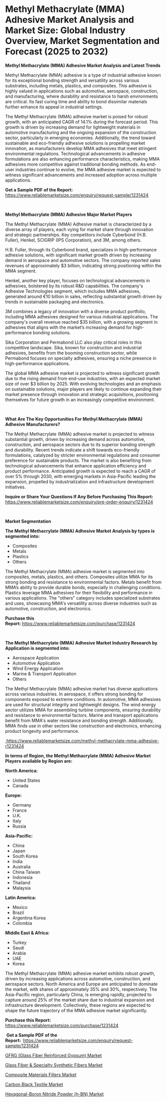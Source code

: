 <p><h1>Methyl Methacrylate (MMA) Adhesive Market Analysis and Market Size: Global Industry Overview, Market Segmentation and Forecast (2025 to 2032)</h1></p><p><strong>Methyl Methacrylate (MMA) Adhesive Market Analysis and Latest Trends</strong></p>
<p><p>Methyl Methacrylate (MMA) adhesive is a type of industrial adhesive known for its exceptional bonding strength and versatility across various substrates, including metals, plastics, and composites. This adhesive is highly valued in applications such as automotive, aerospace, construction, and manufacturing, where durability and resistance to harsh environments are critical. Its fast curing time and ability to bond dissimilar materials further enhance its appeal in industrial settings.</p><p>The Methyl Methacrylate (MMA) adhesive market is poised for robust growth, with an anticipated CAGR of 14.1% during the forecast period. This growth is driven by increasing demand for lightweight materials in automotive manufacturing and the ongoing expansion of the construction sector, particularly in emerging economies. Additionally, the trend toward sustainable and eco-friendly adhesive solutions is propelling market innovation, as manufacturers develop MMA adhesives that meet stringent environmental regulations. Technological advancements in adhesive formulations are also enhancing performance characteristics, making MMA adhesives more competitive against traditional bonding methods. As end-user industries continue to evolve, the MMA adhesive market is expected to witness significant advancements and increased adoption across multiple applications.</p></p>
<p><strong>Get a Sample PDF of the Report:&nbsp;</strong> <a href="https://www.reliablemarketsize.com/enquiry/request-sample/1231424?utm_campaign=2095&utm_medium=2&utm_source=Github&utm_content=ia&utm_term=03042025&utm_id=methyl-methacrylate-mma-adhesive">https://www.reliablemarketsize.com/enquiry/request-sample/1231424</a></p>
<p>&nbsp;</p>
<p><strong>Methyl Methacrylate (MMA) Adhesive Major Market Players</strong></p>
<p><p>The Methyl Methacrylate (MMA) Adhesive market is characterized by a diverse array of players, each vying for market share through innovation and strategic partnerships. Key competitors include Cyberbond (H.B. Fuller), Henkel, SCIGRIP (IPS Corporation), and 3M, among others. </p><p>H.B. Fuller, through its Cyberbond brand, specializes in high-performance adhesive solutions, with significant market growth driven by increasing demand in aerospace and automotive sectors. The company reported sales revenues of approximately $3 billion, indicating strong positioning within the MMA segment.</p><p>Henkel, another key player, focuses on technological advancements in adhesives, bolstered by its robust R&D capabilities. The company's Adhesive Technologies segment, which includes MMA adhesives, generated around €10 billion in sales, reflecting substantial growth driven by trends in sustainable packaging and electronics.</p><p>3M combines a legacy of innovation with a diverse product portfolio, including MMA adhesives designed for various industrial applications. The company's overall revenue reached $35 billion, with a growing segment in adhesives that aligns with the market’s increasing demand for high-performance bonding solutions.</p><p>Sika Corporation and Permabond LLC also play critical roles in this competitive landscape. Sika, known for construction and industrial adhesives, benefits from the booming construction sector, while Permabond focuses on specialty adhesives, ensuring a niche presence in high-performance applications.</p><p>The global MMA adhesive market is projected to witness significant growth due to the rising demand from end-use industries, with an expected market size of over $3 billion by 2025. With evolving technologies and an emphasis on sustainable solutions, major players are likely to continue expanding their market presence through innovation and strategic acquisitions, positioning themselves for future growth in an increasingly competitive environment.</p></p>
<p>&nbsp;</p>
<p><strong>What Are The Key Opportunities For Methyl Methacrylate (MMA) Adhesive Manufacturers?</strong></p>
<p><p>The Methyl Methacrylate (MMA) adhesive market is projected to witness substantial growth, driven by increasing demand across automotive, construction, and aerospace sectors due to its superior bonding strength and durability. Recent trends indicate a shift towards eco-friendly formulations, catalyzed by stricter environmental regulations and consumer preference for sustainable products. The market is also benefiting from technological advancements that enhance application efficiency and product performance. Anticipated growth is expected to reach a CAGR of over 5% through 2030, with emerging markets in Asia-Pacific leading the expansion, propelled by industrialization and infrastructure development initiatives.</p></p>
<p><strong>Inquire or Share Your Questions If Any Before Purchasing This Report:</strong> <a href="https://www.reliablemarketsize.com/enquiry/pre-order-enquiry/1231424?utm_campaign=2095&utm_medium=2&utm_source=Github&utm_content=ia&utm_term=03042025&utm_id=methyl-methacrylate-mma-adhesive">https://www.reliablemarketsize.com/enquiry/pre-order-enquiry/1231424</a></p>
<p>&nbsp;</p>
<p><strong>Market Segmentation</strong></p>
<p><strong>The Methyl Methacrylate (MMA) Adhesive Market Analysis by types is segmented into:</strong></p>
<p><ul><li>Composites</li><li>Metals</li><li>Plastics</li><li>Others</li></ul></p>
<p><p>The Methyl Methacrylate (MMA) adhesive market is segmented into composites, metals, plastics, and others. Composites utilize MMA for its strong bonding and resistance to environmental factors. Metals benefit from MMA’s ability to provide durable bonds, especially in challenging conditions. Plastics leverage MMA adhesives for their flexibility and performance in various applications. The "others" category includes specialized substrates and uses, showcasing MMA's versatility across diverse industries such as automotive, construction, and electronics.</p></p>
<p><strong>Purchase this Report:&nbsp;</strong><a href="https://www.reliablemarketsize.com/purchase/1231424?utm_campaign=2095&utm_medium=2&utm_source=Github&utm_content=ia&utm_term=03042025&utm_id=methyl-methacrylate-mma-adhesive">https://www.reliablemarketsize.com/purchase/1231424</a></p>
<p>&nbsp;</p>
<p><strong>The Methyl Methacrylate (MMA) Adhesive Market Industry Research by Application is segmented into:</strong></p>
<p><ul><li>Aerospace Application</li><li>Automotive Application</li><li>Wind Energy Application</li><li>Marine & Transport Application</li><li>Others</li></ul></p>
<p><p>The Methyl Methacrylate (MMA) adhesive market has diverse applications across various industries. In aerospace, it offers strong bonding for components exposed to extreme conditions. In automotive, MMA adhesives are used for structural integrity and lightweight designs. The wind energy sector utilizes MMA for assembling turbine components, ensuring durability and resistance to environmental factors. Marine and transport applications benefit from MMA's water resistance and bonding strength. Additionally, MMA finds use in other sectors like construction and electronics, enhancing product longevity and performance.</p></p>
<p><a href="https://www.reliablemarketsize.com/methyl-methacrylate-mma-adhesive-r1231424?utm_campaign=2095&utm_medium=2&utm_source=Github&utm_content=ia&utm_term=03042025&utm_id=methyl-methacrylate-mma-adhesive">&nbsp;https://www.reliablemarketsize.com/methyl-methacrylate-mma-adhesive-r1231424</a></p>
<p><strong>In terms of Region, the Methyl Methacrylate (MMA) Adhesive Market Players available by Region are:</strong></p>
<p>
    <p> <strong> North America: </strong>
        <ul>
            <li>United States</li>
            <li>Canada</li>
        </ul>
        </p> 
    <p> <strong> Europe: </strong>
        <ul>
            <li>Germany</li>
            <li>France</li>
            <li>U.K.</li>
            <li>Italy</li>
            <li>Russia</li>
        </ul>
        </p> 
    <p> <strong> Asia-Pacific: </strong>
        <ul>
            <li>China</li>
            <li>Japan</li>
            <li>South Korea</li>
            <li>India</li>
            <li>Australia</li>
            <li>China Taiwan</li>
            <li>Indonesia</li>
            <li>Thailand</li>
            <li>Malaysia</li>
        </ul>
        </p> 
    <p> <strong> Latin America: </strong>
        <ul>
            <li>Mexico</li>
            <li>Brazil</li>
            <li>Argentina Korea</li>
            <li>Colombia</li>
        </ul>
        </p> 
    <p> <strong> Middle East & Africa: </strong>
        <ul>
            <li>Turkey</li>
            <li>Saudi</li>
            <li>Arabia</li>
            <li>UAE</li>
            <li>Korea</li>
        </ul>
    </p>
    </p>
<p><p>The Methyl Methacrylate (MMA) adhesive market exhibits robust growth, driven by increasing applications across automotive, construction, and aerospace sectors. North America and Europe are anticipated to dominate the market, with shares of approximately 35% and 30%, respectively. The Asia-Pacific region, particularly China, is emerging rapidly, projected to capture around 25% of the market share due to industrial expansion and infrastructure development. Collectively, these regions are expected to shape the future trajectory of the MMA adhesive market significantly.</p></p>
<p><strong>Purchase this Report: </strong><a href="https://www.reliablemarketsize.com/purchase/1231424?utm_campaign=2095&utm_medium=2&utm_source=Github&utm_content=ia&utm_term=03042025&utm_id=methyl-methacrylate-mma-adhesive">https://www.reliablemarketsize.com/purchase/1231424</a></p>
<p>&nbsp;<strong>Get a Sample PDF of the Report:&nbsp;&nbsp;</strong><a href="https://www.reliablemarketsize.com/enquiry/request-sample/1231424?utm_campaign=2095&utm_medium=2&utm_source=Github&utm_content=ia&utm_term=03042025&utm_id=methyl-methacrylate-mma-adhesive">https://www.reliablemarketsize.com/enquiry/request-sample/1231424</a></p>
<p><strong></strong></p>
<p><p><a href="https://github.com/tandyorandby/Market-Research-Report-List-1/blob/main/gfrg-glass-fiber-reinforced-gypsum-market.md?utm_campaign=2095&utm_medium=2&utm_source=Github&utm_content=ia&utm_term=03042025&utm_id=methyl-methacrylate-mma-adhesive">GFRG (Glass Fiber Reinforced Gypsum) Market</a></p><p><a href="https://github.com/parthplagaf6/Market-Research-Report-List-1/blob/main/glass-fiber-specialty-synthetic-fibers-market.md?utm_campaign=2095&utm_medium=2&utm_source=Github&utm_content=ia&utm_term=03042025&utm_id=methyl-methacrylate-mma-adhesive">Glass Fiber & Specialty Synthetic Fibers Market</a></p><p><a href="https://github.com/janskudiony/Market-Research-Report-List-1/blob/main/composite-materials-fillers-market.md?utm_campaign=2095&utm_medium=2&utm_source=Github&utm_content=ia&utm_term=03042025&utm_id=methyl-methacrylate-mma-adhesive">Composite Materials Fillers Market</a></p><p><a href="https://github.com/hayasiorover/Market-Research-Report-List-1/blob/main/carbon-black-textile-market.md?utm_campaign=2095&utm_medium=2&utm_source=Github&utm_content=ia&utm_term=03042025&utm_id=methyl-methacrylate-mma-adhesive">Carbon Black Textile Market</a></p><p><a href="https://github.com/estaykaleslo/Market-Research-Report-List-1/blob/main/hexagonal-boron-nitride-powder-h-bn-market.md?utm_campaign=2095&utm_medium=2&utm_source=Github&utm_content=ia&utm_term=03042025&utm_id=methyl-methacrylate-mma-adhesive">Hexagonal-Boron Nitride Powder (h-BN) Market</a></p></p>